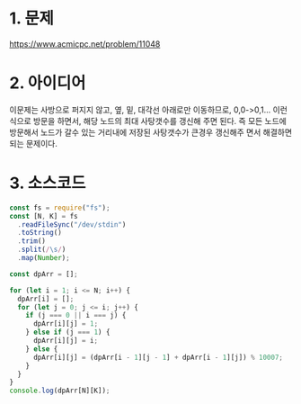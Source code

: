 # 1. 문제

https://www.acmicpc.net/problem/11048

# 2. 아이디어

이문제는 사방으로 퍼지지 않고, 옆, 밑, 대각선 아래로만 이동하므로, 0,0->0,1... 이런식으로 방문을 하면서, 해당 노드의 최대 사탕갯수를 갱신해 주면 된다. 즉 모든 노드에 방문해서 노드가 갈수 있는 거리내에 저장된 사탕갯수가 큰경우 갱신해주 면서 해결하면 되는 문제이다.

# 3. 소스코드

```javascript
const fs = require("fs");
const [N, K] = fs
  .readFileSync("/dev/stdin")
  .toString()
  .trim()
  .split(/\s/)
  .map(Number);

const dpArr = [];

for (let i = 1; i <= N; i++) {
  dpArr[i] = [];
  for (let j = 0; j <= i; j++) {
    if (j === 0 || i === j) {
      dpArr[i][j] = 1;
    } else if (j === 1) {
      dpArr[i][j] = i;
    } else {
      dpArr[i][j] = (dpArr[i - 1][j - 1] + dpArr[i - 1][j]) % 10007;
    }
  }
}
console.log(dpArr[N][K]);
```
